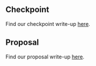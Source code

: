 ## Checkpoint
Find our checkpoint write-up [here](checkpoint.md).

## Proposal
Find our proposal write-up [here](proposal.md).
